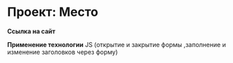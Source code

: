 # Проект: Место

**Ссылка на сайт**



**Применение технологии**
 JS (открытие и закрытие формы ,заполнение и изменение заголовков через форму)
